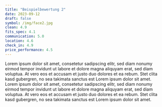 ```yaml
---
title: "Beispielbewertung 2"
date: 2023-09-12
draft: false
symbol: /img/face2.jpg
clean: 4.9
fits_spec: 4.1
communication: 5.0
location: 4.6
check_in: 4.9
price_performance: 4.5
---
```

Lorem ipsum dolor sit amet, consetetur sadipscing elitr, sed diam nonumy eirmod tempor invidunt ut labore et dolore magna aliquyam erat, sed diam voluptua. At vero eos et accusam et justo duo dolores et ea rebum. Stet clita kasd gubergren, no sea takimata sanctus est Lorem ipsum dolor sit amet. Lorem ipsum dolor sit amet, consetetur sadipscing elitr, sed diam nonumy eirmod tempor invidunt ut labore et dolore magna aliquyam erat, sed diam voluptua. At vero eos et accusam et justo duo dolores et ea rebum. Stet clita kasd gubergren, no sea takimata sanctus est Lorem ipsum dolor sit amet.
